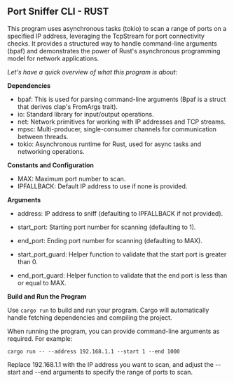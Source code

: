 ## Port Sniffer CLI - RUST

This program uses asynchronous tasks (tokio) to scan a range of ports on a specified IP address, leveraging the TcpStream for port connectivity checks. 
It provides a structured way to handle command-line arguments (bpaf) and demonstrates the power of Rust's asynchronous programming model for network applications.

_Let's have a quick overview of what this program is about:_

**Dependencies**
- bpaf: This is used for parsing command-line arguments (Bpaf is a struct that derives clap's FromArgs trait).
- io: Standard library for input/output operations.
- net: Network primitives for working with IP addresses and TCP streams.
- mpsc: Multi-producer, single-consumer channels for communication between threads.
- tokio: Asynchronous runtime for Rust, used for async tasks and networking operations.

**Constants and Configuration**
- MAX: Maximum port number to scan.
- IPFALLBACK: Default IP address to use if none is provided.

**Arguments**
- address: IP address to sniff (defaulting to IPFALLBACK if not provided).
- start_port: Starting port number for scanning (defaulting to 1).
- end_port: Ending port number for scanning (defaulting to MAX).

- start_port_guard: Helper function to validate that the start port is greater than 0.
- end_port_guard: Helper function to validate that the end port is less than or equal to MAX.

**Build and Run the Program**

Use `cargo run` to build and run your program. Cargo will automatically handle fetching dependencies and compiling the project.

When running the program, you can provide command-line arguments as required. For example:

`cargo run -- --address 192.168.1.1 --start 1 --end 1000`

Replace 192.168.1.1 with the IP address you want to scan, and adjust the --start and --end arguments to specify the range of ports to scan.
